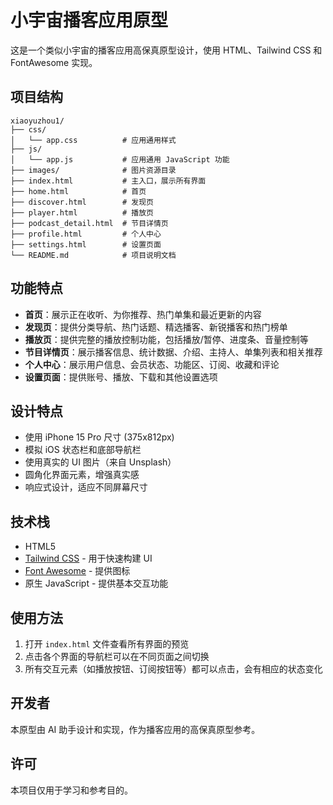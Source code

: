 # 小宇宙播客应用原型

这是一个类似小宇宙的播客应用高保真原型设计，使用 HTML、Tailwind CSS 和 FontAwesome 实现。

## 项目结构

```
xiaoyuzhou1/
├── css/
│   └── app.css          # 应用通用样式
├── js/
│   └── app.js           # 应用通用 JavaScript 功能
├── images/              # 图片资源目录
├── index.html           # 主入口，展示所有界面
├── home.html            # 首页
├── discover.html        # 发现页
├── player.html          # 播放页
├── podcast_detail.html  # 节目详情页
├── profile.html         # 个人中心
├── settings.html        # 设置页面
└── README.md            # 项目说明文档
```

## 功能特点

- **首页**：展示正在收听、为你推荐、热门单集和最近更新的内容
- **发现页**：提供分类导航、热门话题、精选播客、新锐播客和热门榜单
- **播放页**：提供完整的播放控制功能，包括播放/暂停、进度条、音量控制等
- **节目详情页**：展示播客信息、统计数据、介绍、主持人、单集列表和相关推荐
- **个人中心**：展示用户信息、会员状态、功能区、订阅、收藏和评论
- **设置页面**：提供账号、播放、下载和其他设置选项

## 设计特点

- 使用 iPhone 15 Pro 尺寸 (375x812px)
- 模拟 iOS 状态栏和底部导航栏
- 使用真实的 UI 图片（来自 Unsplash）
- 圆角化界面元素，增强真实感
- 响应式设计，适应不同屏幕尺寸

## 技术栈

- HTML5
- [Tailwind CSS](https://tailwindcss.com/) - 用于快速构建 UI
- [Font Awesome](https://fontawesome.com/) - 提供图标
- 原生 JavaScript - 提供基本交互功能

## 使用方法

1. 打开 `index.html` 文件查看所有界面的预览
2. 点击各个界面的导航栏可以在不同页面之间切换
3. 所有交互元素（如播放按钮、订阅按钮等）都可以点击，会有相应的状态变化

## 开发者

本原型由 AI 助手设计和实现，作为播客应用的高保真原型参考。

## 许可

本项目仅用于学习和参考目的。 
